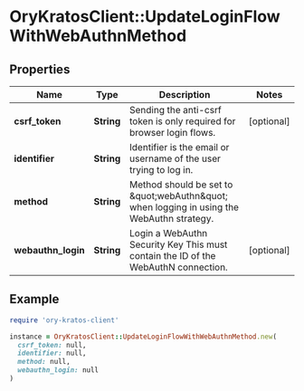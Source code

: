 # OryKratosClient::UpdateLoginFlowWithWebAuthnMethod

## Properties

| Name | Type | Description | Notes |
| ---- | ---- | ----------- | ----- |
| **csrf_token** | **String** | Sending the anti-csrf token is only required for browser login flows. | [optional] |
| **identifier** | **String** | Identifier is the email or username of the user trying to log in. |  |
| **method** | **String** | Method should be set to \&quot;webAuthn\&quot; when logging in using the WebAuthn strategy. |  |
| **webauthn_login** | **String** | Login a WebAuthn Security Key  This must contain the ID of the WebAuthN connection. | [optional] |

## Example

```ruby
require 'ory-kratos-client'

instance = OryKratosClient::UpdateLoginFlowWithWebAuthnMethod.new(
  csrf_token: null,
  identifier: null,
  method: null,
  webauthn_login: null
)
```

